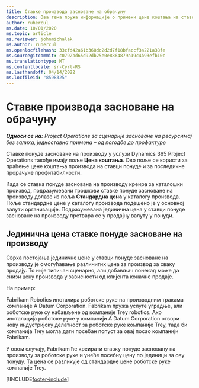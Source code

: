 ```yaml
---
title: Ставке производа засноване на обрачуну
description: Ова тема пружа информације о примени цене коштања на ставку понуде засноване на производу.
author: ruhercul
ms.date: 10/01/2020
ms.topic: article
ms.reviewer: johnmichalak
ms.author: ruhercul
ms.openlocfilehash: 33cfd42a61b368dc2d2d7f18bfaccf3a221a38fe
ms.sourcegitcommit: c0792bd65d92db25e0e8864879a19c4b93efb10c
ms.translationtype: MT
ms.contentlocale: sr-Cyrl-RS
ms.lasthandoff: 04/14/2022
ms.locfileid: "8598325"
---
```

# <a name="costing-product-based-quote-lines"></a>Ставке производа засноване на обрачуну

_**Односи се на:** Project Operations за сценарије засноване на ресурсима/без залиха, једноставна примена – од погодбе до профактуре_


Ставке понуде засноване на производу у услузи Dynamics 365 Project Operations такође имају поље **Цена коштања**. Ово поље се користи за праћење цене коштања производа на ставци понуде и за последичне прорачуне профитабилности.

Када се ставка понуде заснована на производу креира за каталошки производ, подразумевани трошкови ставке понуде засноване на производу долазе из поља **Стандардна цена** у каталогу производа. Поље стандардне цене у каталогу производа подешено је у основној валути организације. Подразумевана јединична цена у ставци понуде засноване на производу претвара се у продајну валуту у понуди.

## <a name="unit-cost-on-a-product-based-quote-line"></a>Јединична цена ставке понуде засноване на производу

Сврха постојања јединичне цене у ставци понуде засноване на производу је омогућавање различитих цена за производ за сваку продају. То није типичан сценарио, али добављач понекад може да снизи цену производа у зависности од клијента коначне продаје.

На пример:

Fabrikam Robotics инсталира роботске руке на производним тракама компаније A Datum Corporation. Fabrikam пружа услуге уградње, али роботске руке су набављене од компаније Trey robotics. Ако инсталација роботске руке у компанији A Datum Corporation отвори нову индустријску делатност за роботске руке компаније Trey, тада би компанија Trey могла дати посебан попуст за овај посао компанији Fabrikam.

У овом случају, Fabrikam ће креирати ставку понуде засновану на производу за роботске руке и унеће посебну цену по јединици за ову понуду. Та цена се разликује од стандардне цене роботске руке компаније Trey.


[!INCLUDE[footer-include](../../includes/footer-banner.md)]